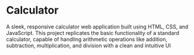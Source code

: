# Calculator
A sleek, responsive calculator web application built using HTML, CSS, and  JavaScript. This project replicates the basic functionality of a standard calculator, capable of handling arithmetic operations like addition, subtraction, multiplication, and division with a clean and intuitive UI
